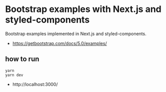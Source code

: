 #  Bootstrap examples with Next.js and styled-components

Bootstrap examples implemented in Next.js and styled-components.
- https://getbootstrap.com/docs/5.0/examples/

## how to run

```
yarn
yarn dev
```

- http://localhost:3000/
